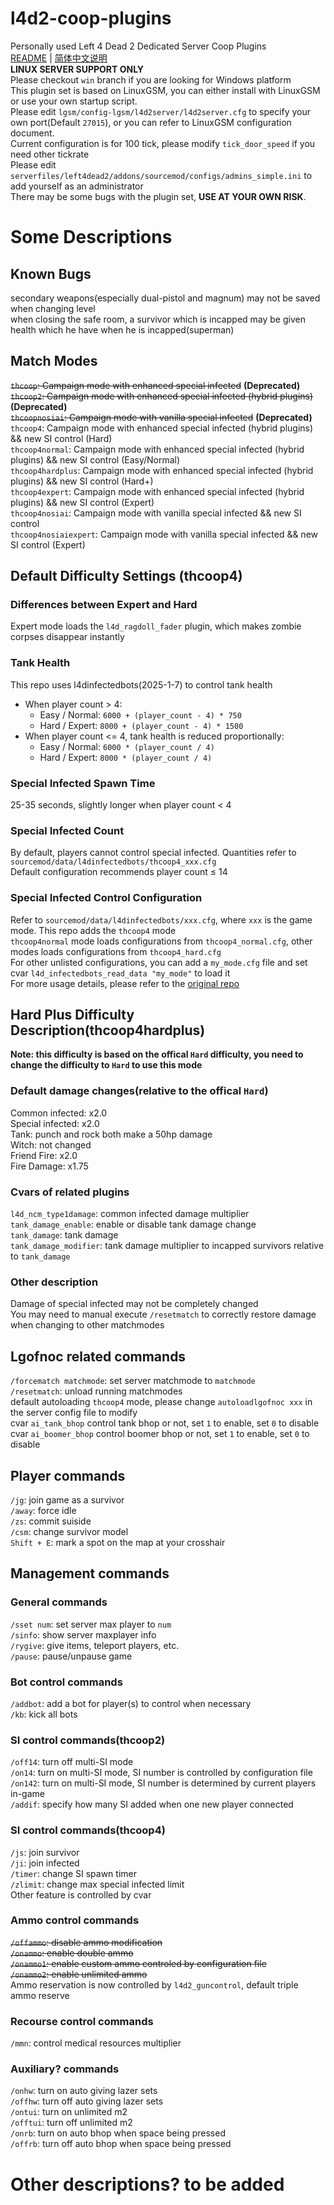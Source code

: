 # l4d2-coop-plugins
Personally used Left 4 Dead 2 Dedicated Server Coop Plugins  
[README](README.md) | [简体中文说明](README_zh_CN.md)  
**LINUX SERVER SUPPORT ONLY**  
Please checkout `win` branch if you are looking for Windows platform  
This plugin set is based on LinuxGSM, you can either install with LinuxGSM or use your own startup script.  
Please edit `lgsm/config-lgsm/l4d2server/l4d2server.cfg` to specify your own port(Default `27015`), or you can refer to LinuxGSM configuration document.  
Current configuration is for 100 tick, please modify `tick_door_speed` if you need other tickrate  
Please edit `serverfiles/left4dead2/addons/sourcemod/configs/admins_simple.ini` to add yourself as an administrator  
There may be some bugs with the plugin set, **USE AT YOUR OWN RISK**.  

# Some Descriptions

## Known Bugs
secondary weapons(especially dual-pistol and magnum) may not be saved when changing level  
when closing the safe room, a survivor which is incapped may be given health which he have when he is incapped(superman)  

## Match Modes
~~`thcoop`: Campaign mode with enhanced special infected~~ **(Deprecated)**  
~~`thcoop2`: Campaign mode with enhanced special infected (hybrid plugins)~~ **(Deprecated)**  
~~`thcoopnosiai`: Campaign mode with vanilla special infected~~ **(Deprecated)**  
`thcoop4`: Campaign mode with enhanced special infected (hybrid plugins) && new SI control (Hard)  
`thcoop4normal`: Campaign mode with enhanced special infected (hybrid plugins) && new SI control (Easy/Normal)  
`thcoop4hardplus`: Campaign mode with enhanced special infected (hybrid plugins) && new SI control (Hard+)  
`thcoop4expert`: Campaign mode with enhanced special infected (hybrid plugins) && new SI control (Expert)  
`thcoop4nosiai`: Campaign mode with vanilla special infected && new SI control  
`thcoop4nosiaiexpert`: Campaign mode with vanilla special infected && new SI control (Expert)  

## Default Difficulty Settings (thcoop4)
### Differences between Expert and Hard
Expert mode loads the `l4d_ragdoll_fader` plugin, which makes zombie corpses disappear instantly
### Tank Health
This repo uses l4dinfectedbots(2025-1-7) to control tank health
 - When player count > 4:
   - Easy / Normal: `6000 + (player_count - 4) * 750`
   - Hard / Expert: `8000 + (player_count - 4) * 1500`
 - When player count <= 4, tank health is reduced proportionally:
   - Easy / Normal: `6000 * (player_count / 4)`
   - Hard / Expert: `8000 * (player_count / 4)`
### Special Infected Spawn Time
25-35 seconds, slightly longer when player count < 4
### Special Infected Count
By default, players cannot control special infected. Quantities refer to `sourcemod/data/l4dinfectedbots/thcoop4_xxx.cfg`  
Default configuration recommends player count ≤ 14
### Special Infected Control Configuration
Refer to `sourcemod/data/l4dinfectedbots/xxx.cfg`, where `xxx` is the game mode. This repo adds the `thcoop4` mode  
`thcoop4normal` mode loads configurations from `thcoop4_normal.cfg`, other modes loads configurations from `thcoop4_hard.cfg`  
For other unlisted configurations, you can add a `my_mode.cfg` file and set cvar `l4d_infectedbots_read_data "my_mode"` to load it  
For more usage details, please refer to the [original repo](https://github.com/fbef0102/L4D1_2-Plugins/tree/9c92b6c245690997922f203d1be23e47f983b0c2/l4dinfectedbots)  

## Hard Plus Difficulty Description(thcoop4hardplus)
**Note: this difficulty is based on the offical `Hard` difficulty, you need to change the difficulty to `Hard` to use this mode**  
### Default damage changes(relative to the offical `Hard`)
Common infected: x2.0  
Special infected: x2.0  
Tank: punch and rock both make a 50hp damage  
Witch: not changed  
Friend Fire: x2.0  
Fire Damage: x1.75  
### Cvars of related plugins
`l4d_ncm_type1damage`: common infected damage multiplier  
`tank_damage_enable`: enable or disable tank damage change  
`tank_damage`: tank damage  
`tank_damage_modifier`: tank damage multiplier to incapped survivors relative to `tank_damage`  
### Other description
Damage of special infected may not be completely changed  
You may need to manual execute `/resetmatch` to correctly restore damage when changing to other matchmodes  

## Lgofnoc related commands
`/forcematch matchmode`: set server matchmode to `matchmode`  
`/resetmatch`: unload running matchmodes  
default autoloading `thcoop4` mode, please change `autoloadlgofnoc xxx` in the server config file to modify  
cvar `ai_tank_bhop` control tank bhop or not, set `1` to enable, set `0` to disable  
cvar `ai_boomer_bhop` control boomer bhop or not, set `1` to enable, set `0` to disable  

## Player commands
`/jg`: join game as a survivor  
`/away`: force idle  
`/zs`: commit suiside  
`/csm`: change survivor model  
`Shift + E`: mark a spot on the map at your crosshair  

## Management commands
### General commands
`/sset num`: set server max player to `num`  
`/sinfo`: show server maxplayer info  
`/rygive`: give items, teleport players, etc.  
`/pause`: pause/unpause game  
### Bot control commands
`/addbot`: add a bot for player(s) to control when necessary  
`/kb`: kick all bots  
### SI control commands(thcoop2)
`/off14`: turn off multi-SI mode  
`/on14`: turn on multi-SI mode, SI number is controlled by configuration file  
`/on142`: turn on multi-SI mode, SI number is determined by current players in-game  
`/addif`: specify how many SI added when one new player connected  
### SI control commands(thcoop4)
`/js`: join survivor  
`/ji`: join infected  
`/timer`: change SI spawn timer  
`/zlimit`: change max special infected limit  
Other feature is controlled by cvar  
### Ammo control commands
~~`/offammo`: disable ammo modification~~  
~~`/onammo`: enable double ammo~~  
~~`/onammo1`: enable custom ammo controled by configuration file~~  
~~`/onammo2`: enable unlimited ammo~~  
Ammo reservation is now controlled by `l4d2_guncontrol`, default triple ammo reserve  
### Recourse control commands
`/mmn`: control medical resources multiplier  
### Auxiliary? commands
`/onhw`: turn on auto giving lazer sets  
`/offhw`: turn off auto giving lazer sets  
`/ontui`: turn on unlimited m2  
`/offtui`: turn off unlimited m2  
`/onrb`: turn on auto bhop when space being pressed  
`/offrb`: turn off auto bhop when space being pressed  

# Other descriptions? to be added

